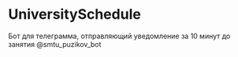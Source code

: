 # UniversitySchedule

Бот для телеграмма, отправляющий уведомление за 10 минут до занятия
@smtu_puzikov_bot
